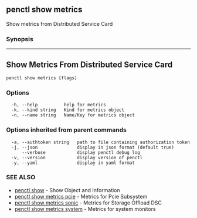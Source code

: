 ## penctl show metrics

Show metrics from Distributed Service Card

### Synopsis



--------------------------
 Show Metrics From Distributed Service Card 
--------------------------


```
penctl show metrics [flags]
```

### Options

```
  -h, --help          help for metrics
  -k, --kind string   Kind for metrics object
  -n, --name string   Name/Key for metrics object
```

### Options inherited from parent commands

```
  -a, --authtoken string   path to file containing authorization token
  -j, --json               display in json format (default true)
      --verbose            display penctl debug log
  -v, --version            display version of penctl
  -y, --yaml               display in yaml format
```

### SEE ALSO
* [penctl show](penctl_show.md)	 - Show Object and Information
* [penctl show metrics pcie](penctl_show_metrics_pcie.md)	 - Metrics for Pcie Subsystem
* [penctl show metrics sonic](penctl_show_metrics_sonic.md)	 - Metrics for Storage Offload DSC
* [penctl show metrics system](penctl_show_metrics_system.md)	 - Metrics for system monitors

